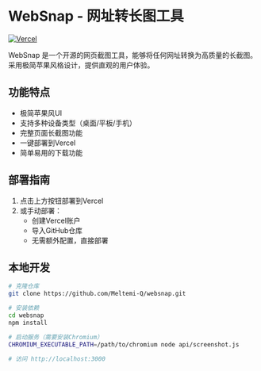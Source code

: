 # WebSnap - 网址转长图工具

[![Vercel](https://vercel.com/button)](https://vercel.com/new/clone?repository-url=https://github.com/your-username/websnap)

WebSnap 是一个开源的网页截图工具，能够将任何网址转换为高质量的长截图。采用极简苹果风格设计，提供直观的用户体验。

## 功能特点

- 极简苹果风UI
- 支持多种设备类型（桌面/平板/手机）
- 完整页面长截图功能
- 一键部署到Vercel
- 简单易用的下载功能

## 部署指南

1. 点击上方按钮部署到Vercel
2. 或手动部署：
   - 创建Vercel账户
   - 导入GitHub仓库
   - 无需额外配置，直接部署

## 本地开发

```bash
# 克隆仓库
git clone https://github.com/Meltemi-Q/websnap.git

# 安装依赖
cd websnap
npm install

# 启动服务（需要安装Chromium）
CHROMIUM_EXECUTABLE_PATH=/path/to/chromium node api/screenshot.js

# 访问 http://localhost:3000